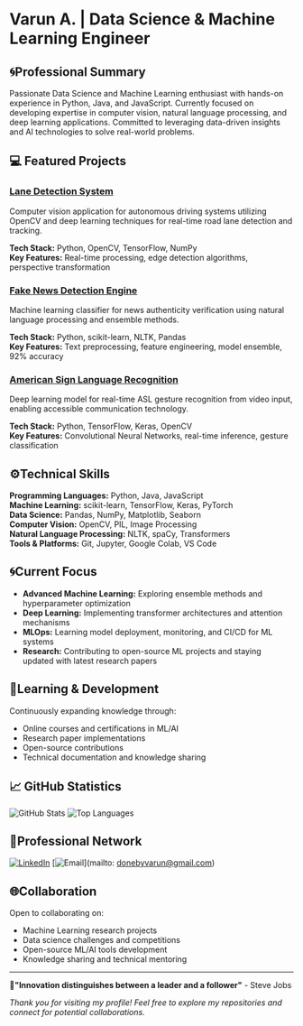 # Varun A. | Data Science & Machine Learning Engineer

## 🌀Professional Summary

Passionate Data Science and Machine Learning enthusiast with hands-on experience in Python, Java, and JavaScript. Currently focused on developing expertise in computer vision, natural language processing, and deep learning applications. Committed to leveraging data-driven insights and AI technologies to solve real-world problems.

## 💻 Featured Projects

### [Lane Detection System](https://github.com/varun-peace/lane-detection)
Computer vision application for autonomous driving systems utilizing OpenCV and deep learning techniques for real-time road lane detection and tracking.

**Tech Stack:** Python, OpenCV, TensorFlow, NumPy  
**Key Features:** Real-time processing, edge detection algorithms, perspective transformation

### [Fake News Detection Engine](https://github.com/varun-peace/fake-news-detection)
Machine learning classifier for news authenticity verification using natural language processing and ensemble methods.

**Tech Stack:** Python, scikit-learn, NLTK, Pandas  
**Key Features:** Text preprocessing, feature engineering, model ensemble, 92% accuracy

### [American Sign Language Recognition](https://github.com/varun-peace/asl-recognition)
Deep learning model for real-time ASL gesture recognition from video input, enabling accessible communication technology.

**Tech Stack:** Python, TensorFlow, Keras, OpenCV  
**Key Features:** Convolutional Neural Networks, real-time inference, gesture classification

## ⚙️Technical Skills

**Programming Languages:** Python, Java, JavaScript  
**Machine Learning:** scikit-learn, TensorFlow, Keras, PyTorch  
**Data Science:** Pandas, NumPy, Matplotlib, Seaborn  
**Computer Vision:** OpenCV, PIL, Image Processing  
**Natural Language Processing:** NLTK, spaCy, Transformers  
**Tools & Platforms:** Git, Jupyter, Google Colab, VS Code

## 🌀Current Focus

- **Advanced Machine Learning:** Exploring ensemble methods and hyperparameter optimization
- **Deep Learning:** Implementing transformer architectures and attention mechanisms  
- **MLOps:** Learning model deployment, monitoring, and CI/CD for ML systems
- **Research:** Contributing to open-source ML projects and staying updated with latest research papers

## 🔬Learning & Development

Continuously expanding knowledge through:
- Online courses and certifications in ML/AI
- Research paper implementations
- Open-source contributions
- Technical documentation and knowledge sharing

## 📈 GitHub Statistics

![GitHub Stats](https://github-readme-stats.vercel.app/api?username=varun-peace&show_icons=true&theme=default&hide_border=true)
![Top Languages](https://github-readme-stats.vercel.app/api/top-langs/?username=varun-peace&layout=compact&theme=default&hide_border=true)

## 🧭Professional Network

[![LinkedIn](https://img.shields.io/badge/LinkedIn-%230077B5.svg?style=for-the-badge&logo=linkedin&logoColor=white)](https://www.linkedin.com/in/varun-a-35991b2a4?utm_source=share&utm_campaign=share_via&utm_content=profile&utm_medium=android_app)
[![Email](https://img.shields.io/badge/Email-D14836?style=for-the-badge&logo=gmail&logoColor=white)](mailto: donebyvarun@gmail.com)

## 🌐Collaboration

Open to collaborating on:
- Machine Learning research projects
- Data science challenges and competitions
- Open-source ML/AI tools development
- Knowledge sharing and technical mentoring

---

📍**"Innovation distinguishes between a leader and a follower"** - Steve Jobs

*Thank you for visiting my profile! Feel free to explore my repositories and connect for potential collaborations.*

